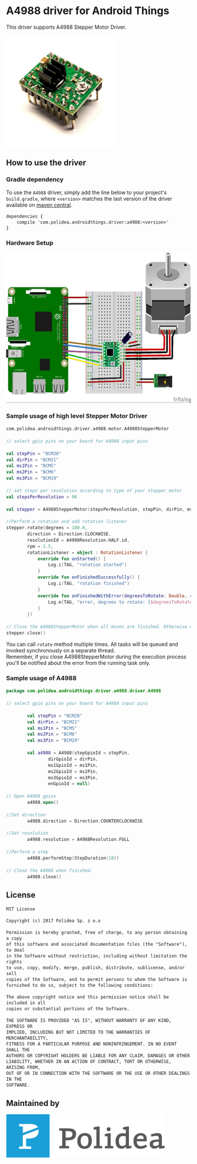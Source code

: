 A4988 driver for Android Things
================================

This driver supports A4988 Stepper Motor Driver.<br/>
<br/>
<img src="https://raw.githubusercontent.com/Polidea/Polithings/master/a4988/readme/A4988.jpg" width="300" height="300" />

How to use the driver
---------------------

### Gradle dependency

To use the `A4988` driver, simply add the line below to your project's `build.gradle`,
where `<version>` matches the last version of the driver available on [maven central](https://mvnrepository.com/search?q=polidea).

```
dependencies {
    compile 'com.polidea.androidthings.driver:a4988:<version>'
}
```

### Hardware Setup

<img src="https://raw.githubusercontent.com/Polidea/Polithings/master/a4988/readme/a4988_wiring.jpg" width="580" height="410" />

### Sample usage of high level Stepper Motor Driver

```kotlin
com.polidea.androidthings.driver.a4988.motor.A4988StepperMotor

// select gpio pins on your board for A4988 input pins
 
val stepPin = "BCM20"
val dirPin = "BCM21"
val ms1Pin = "BCM5"
val ms2Pin = "BCM6"
val ms3Pin = "BCM19"

// set steps per revolution according to type of your stepper motor
val stepsPerRevolution = 96

val stepper = A4988StepperMotor(stepsPerRevolution, stepPin, dirPin, ms1Pin, ms2Pin, ms3Pin, null)
                                  
//Perform a rotation and add rotation listener
stepper.rotate(degrees = 180.0,
        direction = Direction.CLOCKWISE,
        resolutionId = A4988Resolution.HALF.id,
        rpm = 2.5,
        rotationListener = object : RotationListener {
            override fun onStarted() {
                Log.i(TAG, "rotation started")
            }
            override fun onFinishedSuccessfully() {
                Log.i(TAG, "rotation finished")
            }
            override fun onFinishedWithError(degreesToRotate: Double, rotatedDegrees: Double, exception: Exception) {
                Log.e(TAG, "error, degrees to rotate: {$degreesToRotate}  rotated degrees: {$rotatedDegrees}")
            }
        })
        
// Close the A4988StepperMotor when all moves are finished. Otherwise close() will terminate current and pending rotations.
stepper.close()
```

You can call `rotate` method multiple times. All tasks will be queued and invoked synchronously on a separate thread.<br/>
Remember, if you close A4988StepperMotor during the execution process you'll be notified about the error from the running task only.

### Sample usage of A4988

```kotlin
package com.polidea.androidthings.driver.a4988.driver.A4988

// select gpio pins on your board for A4988 input pins

        val stepPin = "BCM20"
        val dirPin = "BCM21"
        val ms1Pin = "BCM5"
        val ms2Pin = "BCM6"
        val ms3Pin = "BCM19"

        val a4988 = A4988(stepGpioId = stepPin,
                dirGpioId = dirPin,
                ms1GpioId = ms1Pin,
                ms2GpioId = ms2Pin,
                ms3GpioId = ms3Pin,
                enGpioId = null)

// Open A4988 gpios
        a4988.open()

//Set direction
        a4988.direction = Direction.COUNTERCLOCKWISE

//Set resolution
        a4988.resolution = A4988Resolution.FULL

//Perform a step
        a4988.performStep(StepDuration(10))

// Close the A4988 when finished.
        a4988.close()
```

## License

    MIT License
    
    Copyright (c) 2017 Polidea Sp. z o.o
    
    Permission is hereby granted, free of charge, to any person obtaining a copy
    of this software and associated documentation files (the "Software"), to deal
    in the Software without restriction, including without limitation the rights
    to use, copy, modify, merge, publish, distribute, sublicense, and/or sell
    copies of the Software, and to permit persons to whom the Software is
    furnished to do so, subject to the following conditions:
    
    The above copyright notice and this permission notice shall be included in all
    copies or substantial portions of the Software.
    
    THE SOFTWARE IS PROVIDED "AS IS", WITHOUT WARRANTY OF ANY KIND, EXPRESS OR
    IMPLIED, INCLUDING BUT NOT LIMITED TO THE WARRANTIES OF MERCHANTABILITY,
    FITNESS FOR A PARTICULAR PURPOSE AND NONINFRINGEMENT. IN NO EVENT SHALL THE
    AUTHORS OR COPYRIGHT HOLDERS BE LIABLE FOR ANY CLAIM, DAMAGES OR OTHER
    LIABILITY, WHETHER IN AN ACTION OF CONTRACT, TORT OR OTHERWISE, ARISING FROM,
    OUT OF OR IN CONNECTION WITH THE SOFTWARE OR THE USE OR OTHER DEALINGS IN THE
    SOFTWARE.



## Maintained by

[![Polidea](https://raw.githubusercontent.com/Polidea/Polithings/master/readme/polidea_logo.png "Tailored software services including concept, design, development and testing")](http://www.polidea.com)
